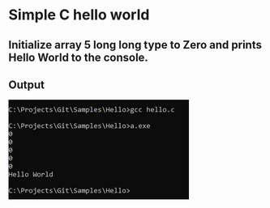 # Simple C hello world

## Initialize array 5 long long type to Zero and prints Hello World to the console.
            
## Output

![Output](output.jpg)
